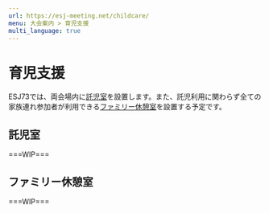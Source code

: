 ```yaml
---
url: https://esj-meeting.net/childcare/
menu: 大会案内 > 育児支援
multi_language: true
---
```

<!--日本語版です_-->

# 育児支援

ESJ73では、両会場内に[託児室](#託児室)を設置します。また、託児利用に関わらず全ての家族連れ参加者が利用できる[ファミリー休憩室](#ファミリー休憩室)を設置する予定です。

## 託児室

===WIP===

## ファミリー休憩室

===WIP===
